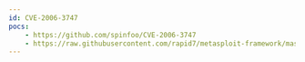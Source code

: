```yaml
---
id: CVE-2006-3747
pocs:
    - https://github.com/spinfoo/CVE-2006-3747
    - https://raw.githubusercontent.com/rapid7/metasploit-framework/master/modules/exploits/windows/http/apache_mod_rewrite_ldap.rb
---
```

